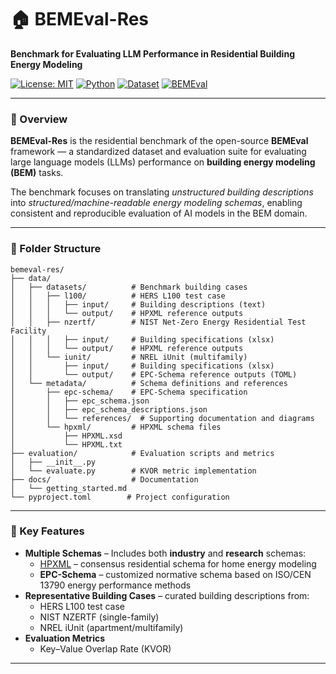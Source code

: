 # 🏠 BEMEval-Res

**Benchmark for Evaluating LLM Performance in Residential Building Energy Modeling**

[![License: MIT](https://img.shields.io/badge/License-MIT-green.svg)](LICENSE)
[![Python](https://img.shields.io/badge/python-3.10+-blue.svg)]()
[![Dataset](https://img.shields.io/badge/dataset-TOML%20%7C%20XML-lightgrey.svg)]()
[![BEMEval](https://img.shields.io/badge/project-BEMEval-orange.svg)]()

---

### 📘 Overview
**BEMEval-Res** is the residential benchmark of the open-source **BEMEval** framework — a standardized dataset and evaluation suite for evaluating large language models (LLMs) performance on **building energy modeling (BEM)** tasks.

The benchmark focuses on translating *unstructured building descriptions* into *structured/machine-readable energy modeling schemas*, enabling consistent and reproducible evaluation of AI models in the BEM domain.

---

### 📁 Folder Structure

```
bemeval-res/
├── data/
│   ├── datasets/          # Benchmark building cases
│   │   ├── l100/          # HERS L100 test case
│   │   │   ├── input/     # Building descriptions (text)
│   │   │   └── output/    # HPXML reference outputs
│   │   ├── nzertf/        # NIST Net-Zero Energy Residential Test Facility
│   │   │   ├── input/     # Building specifications (xlsx)
│   │   │   └── output/    # HPXML reference outputs
│   │   └── iunit/         # NREL iUnit (multifamily)
│   │       ├── input/     # Building specifications (xlsx)
│   │       └── output/    # EPC-Schema reference outputs (TOML)
│   └── metadata/          # Schema definitions and references
│       ├── epc-schema/    # EPC-Schema specification
│       │   ├── epc_schema.json
│       │   ├── epc_schema_descriptions.json
│       │   └── references/  # Supporting documentation and diagrams
│       └── hpxml/         # HPXML schema files
│           ├── HPXML.xsd
│           └── HPXML.txt
├── evaluation/            # Evaluation scripts and metrics
│   ├── __init__.py
│   └── evaluate.py        # KVOR metric implementation
├── docs/                  # Documentation
│   └── getting_started.md
└── pyproject.toml        # Project configuration
```

---

### 🧩 Key Features
- **Multiple Schemas** – Includes both **industry** and **research** schemas:
  - [HPXML](https://hpxml.nrel.gov/) – consensus residential schema for home energy modeling
  - **EPC-Schema** – customized normative schema based on ISO/CEN 13790 energy performance methods
- **Representative Building Cases** – curated building descriptions from:
  - HERS L100 test case
  - NIST NZERTF (single-family)
  - NREL iUnit (apartment/multifamily)
- **Evaluation Metrics**
  - Key–Value Overlap Rate (KVOR)


---

